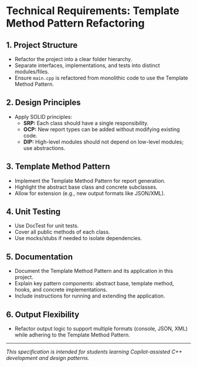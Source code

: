 # Technical Requirements: Template Method Pattern Refactoring

## 1. Project Structure
- Refactor the project into a clear folder hierarchy.
- Separate interfaces, implementations, and tests into distinct modules/files.
- Ensure `main.cpp` is refactored from monolithic code to use the Template Method Pattern.

## 2. Design Principles
- Apply SOLID principles:
  - **SRP:** Each class should have a single responsibility.
  - **OCP:** New report types can be added without modifying existing code.
  - **DIP:** High-level modules should not depend on low-level modules; use abstractions.

## 3. Template Method Pattern
- Implement the Template Method Pattern for report generation.
- Highlight the abstract base class and concrete subclasses.
- Allow for extension (e.g., new output formats like JSON/XML).

## 4. Unit Testing
- Use DocTest for unit tests.
- Cover all public methods of each class.
- Use mocks/stubs if needed to isolate dependencies.

## 5. Documentation
- Document the Template Method Pattern and its application in this project.
- Explain key pattern components: abstract base, template method, hooks, and concrete implementations.
- Include instructions for running and extending the application.

## 6. Output Flexibility
- Refactor output logic to support multiple formats (console, JSON, XML) while adhering to the Template Method Pattern.

---
*This specification is intended for students learning Copilot-assisted C++ development and design patterns.*